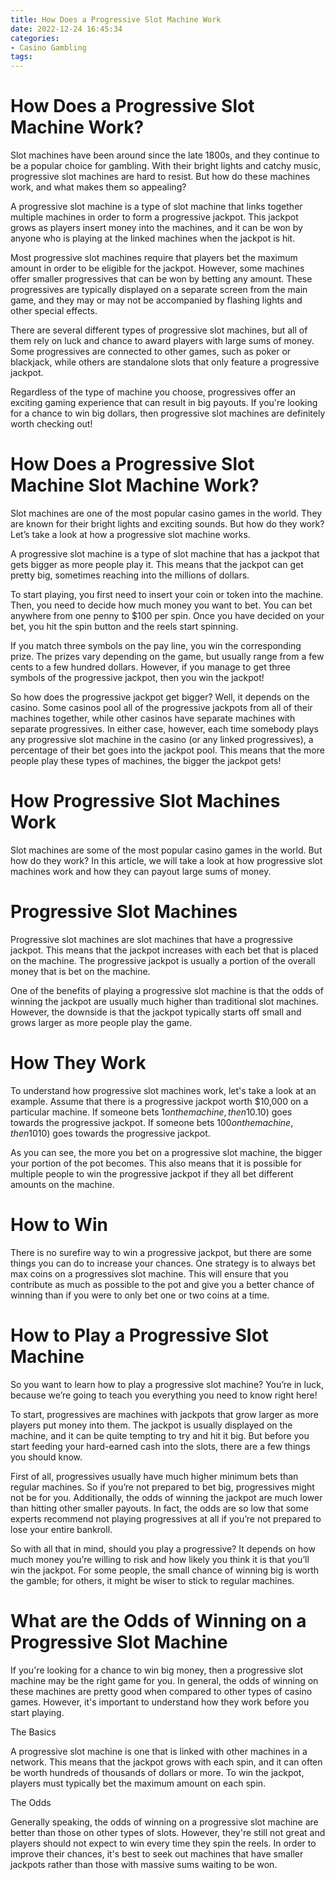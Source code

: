 ```yaml
---
title: How Does a Progressive Slot Machine Work
date: 2022-12-24 16:45:34
categories:
- Casino Gambling
tags:
---
```



#  How Does a Progressive Slot Machine Work?

Slot machines have been around since the late 1800s, and they continue to be a popular choice for gambling. With their bright lights and catchy music, progressive slot machines are hard to resist. But how do these machines work, and what makes them so appealing?

A progressive slot machine is a type of slot machine that links together multiple machines in order to form a progressive jackpot. This jackpot grows as players insert money into the machines, and it can be won by anyone who is playing at the linked machines when the jackpot is hit.

Most progressive slot machines require that players bet the maximum amount in order to be eligible for the jackpot. However, some machines offer smaller progressives that can be won by betting any amount. These progressives are typically displayed on a separate screen from the main game, and they may or may not be accompanied by flashing lights and other special effects.

There are several different types of progressive slot machines, but all of them rely on luck and chance to award players with large sums of money. Some progressives are connected to other games, such as poker or blackjack, while others are standalone slots that only feature a progressive jackpot.

Regardless of the type of machine you choose, progressives offer an exciting gaming experience that can result in big payouts. If you're looking for a chance to win big dollars, then progressive slot machines are definitely worth checking out!

#  How Does a Progressive Slot Machine Slot Machine Work?

Slot machines are one of the most popular casino games in the world. They are known for their bright lights and exciting sounds. But how do they work? Let’s take a look at how a progressive slot machine works.

A progressive slot machine is a type of slot machine that has a jackpot that gets bigger as more people play it. This means that the jackpot can get pretty big, sometimes reaching into the millions of dollars.

To start playing, you first need to insert your coin or token into the machine. Then, you need to decide how much money you want to bet. You can bet anywhere from one penny to $100 per spin. Once you have decided on your bet, you hit the spin button and the reels start spinning.

If you match three symbols on the pay line, you win the corresponding prize. The prizes vary depending on the game, but usually range from a few cents to a few hundred dollars. However, if you manage to get three symbols of the progressive jackpot, then you win the jackpot!

So how does the progressive jackpot get bigger? Well, it depends on the casino. Some casinos pool all of the progressive jackpots from all of their machines together, while other casinos have separate machines with separate progressives. In either case, however, each time somebody plays any progressive slot machine in the casino (or any linked progressives), a percentage of their bet goes into the jackpot pool. This means that the more people play these types of machines, the bigger the jackpot gets!

#  How Progressive Slot Machines Work

Slot machines are some of the most popular casino games in the world. But how do they work? In this article, we will take a look at how progressive slot machines work and how they can payout large sums of money.

# Progressive Slot Machines

Progressive slot machines are slot machines that have a progressive jackpot. This means that the jackpot increases with each bet that is placed on the machine. The progressive jackpot is usually a portion of the overall money that is bet on the machine.

One of the benefits of playing a progressive slot machine is that the odds of winning the jackpot are usually much higher than traditional slot machines. However, the downside is that the jackpot typically starts off small and grows larger as more people play the game.

# How They Work

To understand how progressive slot machines work, let's take a look at an example. Assume that there is a progressive jackpot worth $10,000 on a particular machine. If someone bets $1 on the machine, then 1% of the bet ($0.10) goes towards the progressive jackpot. If someone bets $100 on the machine, then 10% of the bet ($10) goes towards the progressive jackpot.

As you can see, the more you bet on a progressive slot machine, the bigger your portion of the pot becomes. This also means that it is possible for multiple people to win the progressive jackpot if they all bet different amounts on the machine.

# How to Win

There is no surefire way to win a progressive jackpot, but there are some things you can do to increase your chances. One strategy is to always bet max coins on a progressives slot machine. This will ensure that you contribute as much as possible to the pot and give you a better chance of winning than if you were to only bet one or two coins at a time.

#  How to Play a Progressive Slot Machine

So you want to learn how to play a progressive slot machine? You’re in luck, because we’re going to teach you everything you need to know right here!

To start, progressives are machines with jackpots that grow larger as more players put money into them. The jackpot is usually displayed on the machine, and it can be quite tempting to try and hit it big. But before you start feeding your hard-earned cash into the slots, there are a few things you should know.

First of all, progressives usually have much higher minimum bets than regular machines. So if you’re not prepared to bet big, progressives might not be for you. Additionally, the odds of winning the jackpot are much lower than hitting other smaller payouts. In fact, the odds are so low that some experts recommend not playing progressives at all if you’re not prepared to lose your entire bankroll.

So with all that in mind, should you play a progressive? It depends on how much money you’re willing to risk and how likely you think it is that you’ll win the jackpot. For some people, the small chance of winning big is worth the gamble; for others, it might be wiser to stick to regular machines.

#  What are the Odds of Winning on a Progressive Slot Machine

If you're looking for a chance to win big money, then a progressive slot machine may be the right game for you. In general, the odds of winning on these machines are pretty good when compared to other types of casino games. However, it's important to understand how they work before you start playing.

The Basics

A progressive slot machine is one that is linked with other machines in a network. This means that the jackpot grows with each spin, and it can often be worth hundreds of thousands of dollars or more. To win the jackpot, players must typically bet the maximum amount on each spin.

The Odds

Generally speaking, the odds of winning on a progressive slot machine are better than those on other types of slots. However, they're still not great and players should not expect to win every time they spin the reels. In order to improve their chances, it's best to seek out machines that have smaller jackpots rather than those with massive sums waiting to be won.